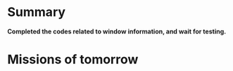 # Summary #
**Completed the codes related to window information, and wait for testing.**

# Missions of tomorrow #
